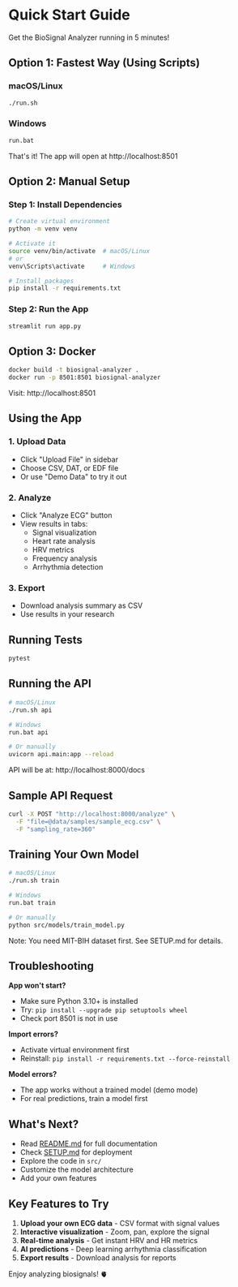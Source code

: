 # Quick Start Guide

Get the BioSignal Analyzer running in 5 minutes!

## Option 1: Fastest Way (Using Scripts)

### macOS/Linux
```bash
./run.sh
```

### Windows
```bash
run.bat
```

That's it! The app will open at http://localhost:8501

## Option 2: Manual Setup

### Step 1: Install Dependencies
```bash
# Create virtual environment
python -m venv venv

# Activate it
source venv/bin/activate  # macOS/Linux
# or
venv\Scripts\activate     # Windows

# Install packages
pip install -r requirements.txt
```

### Step 2: Run the App
```bash
streamlit run app.py
```

## Option 3: Docker

```bash
docker build -t biosignal-analyzer .
docker run -p 8501:8501 biosignal-analyzer
```

Visit: http://localhost:8501

## Using the App

### 1. Upload Data
- Click "Upload File" in sidebar
- Choose CSV, DAT, or EDF file
- Or use "Demo Data" to try it out

### 2. Analyze
- Click "Analyze ECG" button
- View results in tabs:
  - Signal visualization
  - Heart rate analysis
  - HRV metrics
  - Frequency analysis
  - Arrhythmia detection

### 3. Export
- Download analysis summary as CSV
- Use results in your research

## Running Tests

```bash
pytest
```

## Running the API

```bash
# macOS/Linux
./run.sh api

# Windows
run.bat api

# Or manually
uvicorn api.main:app --reload
```

API will be at: http://localhost:8000/docs

## Sample API Request

```bash
curl -X POST "http://localhost:8000/analyze" \
  -F "file=@data/samples/sample_ecg.csv" \
  -F "sampling_rate=360"
```

## Training Your Own Model

```bash
# macOS/Linux
./run.sh train

# Windows
run.bat train

# Or manually
python src/models/train_model.py
```

Note: You need MIT-BIH dataset first. See SETUP.md for details.

## Troubleshooting

**App won't start?**
- Make sure Python 3.10+ is installed
- Try: `pip install --upgrade pip setuptools wheel`
- Check port 8501 is not in use

**Import errors?**
- Activate virtual environment first
- Reinstall: `pip install -r requirements.txt --force-reinstall`

**Model errors?**
- The app works without a trained model (demo mode)
- For real predictions, train a model first

## What's Next?

- Read [README.md](README.md) for full documentation
- Check [SETUP.md](SETUP.md) for deployment
- Explore the code in `src/`
- Customize the model architecture
- Add your own features

## Key Features to Try

1. **Upload your own ECG data** - CSV format with signal values
2. **Interactive visualization** - Zoom, pan, explore the signal
3. **Real-time analysis** - Get instant HRV and HR metrics
4. **AI predictions** - Deep learning arrhythmia classification
5. **Export results** - Download analysis for reports

Enjoy analyzing biosignals! 🫀
